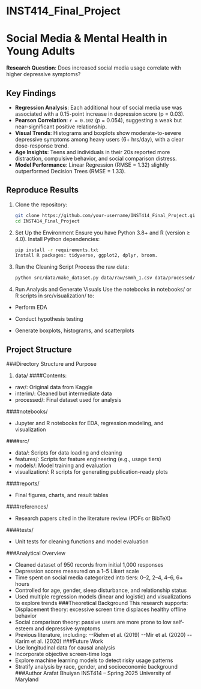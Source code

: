 # INST414_Final_Project

# Social Media & Mental Health in Young Adults  
**Research Question**: Does increased social media usage correlate with higher depressive symptoms?  

## **Key Findings**  
- **Regression Analysis**: Each additional hour of social media use was associated with a 0.15-point increase in depression score (p = 0.03).
- **Pearson Correlation**: `r = 0.102` (p = 0.054), suggesting a weak but near-significant positive relationship.
- **Visual Trends**: Histograms and boxplots show moderate-to-severe depressive symptoms among heavy users (6+ hrs/day), with a clear dose-response trend.
- **Age Insights**: Teens and individuals in their 20s reported more distraction, compulsive behavior, and social comparison distress.
- **Model Performance**: Linear Regression (RMSE = 1.32) slightly outperformed Decision Trees (RMSE = 1.33).

## **Reproduce Results**  
1. Clone the repository:
   ```bash
   git clone https://github.com/your-username/INST414_Final_Project.git
   cd INST414_Final_Project


2. Set Up the Environment
Ensure you have Python 3.8+ and R (version ≥ 4.0). Install Python dependencies:

   ```bash
   pip install -r requirements.txt
   Install R packages: tidyverse, ggplot2, dplyr, broom.


3. Run the Cleaning Script
Process the raw data:

   ```bash
   python src/data/make_dataset.py data/raw/smmh_1.csv data/processed/clean.csv
5. Run Analysis and Generate Visuals
Use the notebooks in notebooks/ or R scripts in src/visualization/ to:

- Perform EDA

- Conduct hypothesis testing

- Generate boxplots, histograms, and scatterplots

## **Project Structure**
###Directory Structure and Purpose
1. data/
####Contents: 
- raw/: Original data from Kaggle
- interim/: Cleaned but intermediate data
- processed/: Final dataset used for analysis

####notebooks/
- Jupyter and R notebooks for EDA, regression modeling, and visualization

####src/
- data/: Scripts for data loading and cleaning
- features/: Scripts for feature engineering (e.g., usage tiers)
- models/: Model training and evaluation
- visualization/: R scripts for generating publication-ready plots

####reports/
- Final figures, charts, and result tables

####references/
- Research papers cited in the literature review (PDFs or BibTeX)

####tests/
- Unit tests for cleaning functions and model evaluation

###Analytical Overview
- Cleaned dataset of 950 records from initial 1,000 responses
- Depression scores measured on a 1–5 Likert scale
- Time spent on social media categorized into tiers: 0–2, 2–4, 4–6, 6+ hours
- Controlled for age, gender, sleep disturbance, and relationship status
- Used multiple regression models (linear and logistic) and visualizations to explore trends
###Theoretical Background
This research supports:
- Displacement theory: excessive screen time displaces healthy offline behavior
- Social comparison theory: passive users are more prone to low self-esteem and depressive symptoms
- Previous literature, including:
--Riehm et al. (2019)
--Mir et al. (2020)
--Karim et al. (2020)
###Future Work
- Use longitudinal data for causal analysis
- Incorporate objective screen-time logs
- Explore machine learning models to detect risky usage patterns
- Stratify analysis by race, gender, and socioeconomic background
###Author
Arafat Bhuiyan
INST414 – Spring 2025
University of Maryland
